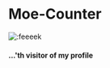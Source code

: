 # Moe-Counter
![:feeeek](https://moe-counter--e-workwork.repl.co/get/@sh-y-zu?theme=gelbooru)
<!-- markdownlint-disable-next-line MD042 -->
#### [&#x200B;](#)...'th visitor of my profile
